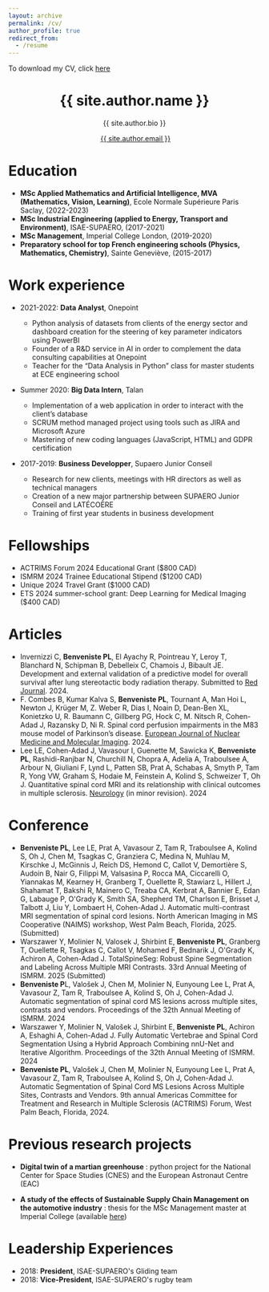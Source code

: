```yaml
---
layout: archive
permalink: /cv/
author_profile: true
redirect_from:
  - /resume
---
```

To download my CV, click [here](/files/BENVENISTE_Pierre-Louis_Resume.pdf)<br/>

<h1 align="center">{{ site.author.name }}</h1>
<p align="center">{{ site.author.bio }} <br /> </p>
<p align="center"><i class="fas fa-envelope" aria-hidden="true"></i>&nbsp;<a href="mailto:{{ site.author.email }}" target="_blank">{{ site.author.email }}</a></p>

Education
======
* **MSc Applied Mathematics and Artificial Intelligence, MVA (Mathematics, Vision, Learning)**, Ecole Normale Supérieure Paris Saclay, (2022-2023)
* **MSc Industrial Engineering (applied to Energy, Transport and Environment)**, ISAE-SUPAERO, (2017-2021)
* **MSc Management**, Imperial College London, (2019-2020)
* **Preparatory school for top French engineering schools (Physics, Mathematics, Chemistry)**, Sainte Geneviève, (2015-2017)

Work experience
======
* 2021-2022: **Data Analyst**, Onepoint
  * Python analysis of datasets from clients of the energy sector and dashboard creation for the steering of key parameter indicators using PowerBI
  * Founder of a R&D service in AI in order to complement the data consulting capabilities at Onepoint
  * Teacher for the “Data Analysis in Python” class for master students at ECE engineering school

* Summer 2020: **Big Data Intern**, Talan
  * Implementation of a web application in order to interact with the client’s database
  * SCRUM method managed project using tools such as JIRA and Microsoft Azure
  * Mastering of new coding languages (JavaScript, HTML) and GDPR certification

* 2017-2019: **Business Developper**, Supaero Junior Conseil
  * Research for new clients, meetings with HR directors as well as technical managers
  * Creation of a new major partnership between SUPAERO Junior Conseil and LATÉCOÈRE
  * Training of first year students in business development
 

Fellowships
======
* ACTRIMS Forum 2024 Educational Grant ($800 CAD)
* ISMRM 2024 Trainee Educational Stipend ($1200 CAD)
* Unique 2024 Travel Grant ($1000 CAD)
* ETS 2024 summer-school grant: Deep Learning for Medical Imaging ($400 CAD)

Articles
======
* Invernizzi C, **Benveniste PL**, El Ayachy R, Pointreau Y, Leroy T, Blanchard N, Schipman B, Debelleix C, Chamois J, Bibault JE. Development and external validation of a predictive model for overall survival after lung stereotactic body radiation therapy. Submitted to <ins>Red Journal</ins>. 2024.
* F. Combes B, Kumar Kalva S, **Benveniste PL**, Tournant A, Man Hoi L, Newton J, Krüger M, Z. Weber R, Dias I, Noain D, Dean-Ben XL, Konietzko U, R. Baumann C, Gillberg PG, Hock C, M. Nitsch R, Cohen-Adad J, Razansky D, Ni R. Spinal cord perfusion impairments in the M83 mouse model of Parkinson’s disease. <ins>European Journal of Nuclear Medicine and Molecular Imaging</ins>. 2024.
* Lee LE, Cohen-Adad J, Vavasour I, Guenette M, Sawicka K, **Benveniste PL**, Rashidi-Ranjbar N, Churchill N, Chopra A, Adelia A, Traboulsee A, Arbour N, Giuliani F, Lynd L, Patten SB, Prat A, Schabas A, Smyth P, Tam R, Yong VW, Graham S, Hodaie M, Feinstein A, Kolind S, Schweizer T, Oh J. Quantitative spinal cord MRI and its relationship with clinical outcomes in multiple sclerosis. <ins>Neurology</ins> (in minor revision). 2024

Conference
======
* **Benveniste PL**, Lee LE, Prat A, Vavasour Z, Tam R, Traboulsee A, Kolind S, Oh J, Chen M, Tsagkas C, Granziera C, Medina N, Muhlau M, Kirschke J, McGinnis J, Reich DS, Hemond C, Callot V, Demortière S, Audoin B, Nair G, Filippi M, Valsasina P, Rocca MA, Ciccarelli O, Yiannakas M, Kearney H, Granberg T, Ouellette R, Stawiarz L, Hillert J, Shahamat T, Bakshi R, Mainero C, Treaba CA, Kerbrat A, Bannier E, Edan G, Labauge P, O'Grady K, Smith SA, Shepherd TM, Charlson E, Brisset J, Talbott J, Liu Y, Lombaert H, Cohen-Adad J. Automatic multi-contrast MRI segmentation of spinal cord lesions. <inv>North American Imaging in MS Cooperative (NAIMS)</inv> workshop, West Palm Beach, Florida, 2025. (Submitted)
* Warszawer Y, Molinier N, Valosek J, Shirbint E, **Benveniste PL**, Granberg T, Ouellette R, Tsagkas C, Callot V, Mohamed F, Bednarik J, O'Grady K, Achiron A, Cohen-Adad J. TotalSpineSeg: Robust Spine Segmentation and Labeling Across Multiple MRI Contrasts. <inv>33rd Annual Meeting of ISMRM</inv>. 2025 (Submitted)
* **Benveniste P**L, Valošek J, Chen M, Molinier N, Eunyoung Lee L, Prat A, Vavasour Z, Tam R, Traboulsee A, Kolind S, Oh J, Cohen-Adad J. Automatic segmentation of spinal cord MS lesions across multiple sites, contrasts and vendors. Proceedings of the <inv>32th Annual Meeting of ISMRM</inv>. 2024
* Warszawer Y, Molinier N, Valošek J, Shirbint E, **Benveniste PL**, Achiron A, Eshaghi A, Cohen-Adad J. Fully Automatic Vertebrae and Spinal Cord Segmentation Using a Hybrid Approach Combining nnU-Net and Iterative Algorithm. Proceedings of the <inv>32th Annual Meeting of ISMRM</inv>. 2024
* **Benveniste PL**, Valošek J, Chen M, Molinier N, Eunyoung Lee L, Prat A, Vavasour Z, Tam R, Traboulsee A, Kolind S, Oh J, Cohen-Adad J. Automatic Segmentation of Spinal Cord MS Lesions Across Multiple Sites, Contrasts and Vendors. <inv>9th annual Americas Committee for Treatment and Research in Multiple Sclerosis (ACTRIMS)</inv> Forum, West Palm Beach, Florida, 2024.


Previous research projects
======
* **Digital twin of a martian greenhouse** : python project for the National Center for Space Studies (CNES) and the European Astronaut Centre (EAC)

* **A study of the effects of Sustainable Supply Chain Management on the automotive industry** : thesis for the MSc Management master at Imperial College (available [here](files/01815923-2020-Management.pdf))

Leadership Experiences
======
* 2018: **President**, ISAE-SUPAERO's Gliding team
* 2018: **Vice-President**, ISAE-SUPAERO's rugby team 
